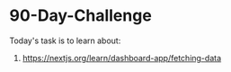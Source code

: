 # 90-Day-Challenge

Today's task is to learn about:

1. https://nextjs.org/learn/dashboard-app/fetching-data
